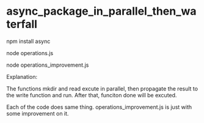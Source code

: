 # async_package_in_parallel_then_waterfall

npm install async

node operations.js

node operations_improvement.js 


Explanation:

The functions mkdir and read excute in parallel, then propagate the result to the write function and run. After that, funciton done will be excuted.


Each of the code does same thing.  operations_improvement.js is just with some improvement on it. 
